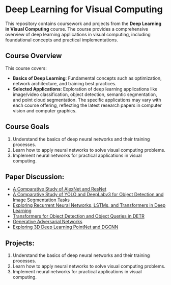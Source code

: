 # Deep Learning for Visual Computing

This repository contains coursework and projects from the **Deep Learning in Visual Computing** course. The course provides a comprehensive overview of deep learning applications in visual computing, including foundational concepts and practical implementations. 

## Course Overview

This course covers:

- **Basics of Deep Learning**: Fundamental concepts such as optimization, network architecture, and training best practices.
- **Selected Applications**: Exploration of deep learning applications like image/video classification, object detection, semantic segmentation, and point cloud segmentation. The specific applications may vary with each course offering, reflecting the latest research papers in computer vision and computer graphics.

## Course Goals

1. Understand the basics of deep neural networks and their training processes.
2. Learn how to apply neural networks to solve visual computing problems.
3. Implement neural networks for practical applications in visual computing.

## Paper Discussion:

<!-- - **A Comparative Study of AlexNet and ResNet** [File](assignments/1_Clustering)
- **A Comparative Study of YOLO and DeepLabv3 for Object Detection and Image Segmentation Tasks**
- **Exploring Recurrent Neural Networks, LSTMs, and Transformers in Deep Learning**
- **Transformers for Object Detection and Object Queries in DETR**
- **Generative Adversarial Networks**
- **Exploring 3D Deep Learning PointNet and DGCNN** -->

- [A Comparative Study of AlexNet and ResNet](paper_discussions/1_Comparative_study_AlexNet_ResNet.pdf)
- [A Comparative Study of YOLO and DeepLabv3 for Object Detection and Image Segmentation Tasks](paper_discussions/2_Comparative_Study_YOLO_DeepLabv3.pdf)
- [Exploring Recurrent Neural Networks, LSTMs, and Transformers in Deep Learning](paper_discussions/3_Exploring_RNN_LSTM_Transformers.pdf)
- [Transformers for Object Detection and Object Queries in DETR](paper_discussions/4_Exploring_Transformers_ObjectDetection.pdf)
- [Generative Adversarial Networks](paper_discussions/5_Exploring_GANs.pdf)
- [Exploring 3D Deep Learning PointNet and DGCNN](paper_discussions/6_Exploring_3D_DeepLearning.pdf)

## Projects:
1. Understand the basics of deep neural networks and their training processes.
2. Learn how to apply neural networks to solve visual computing problems.
3. Implement neural networks for practical applications in visual computing.



